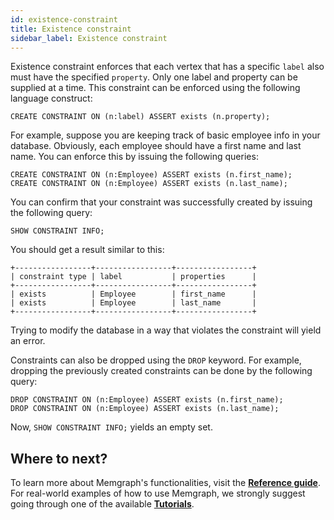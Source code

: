 ```yaml
---
id: existence-constraint
title: Existence constraint
sidebar_label: Existence constraint
---
```


Existence constraint enforces that each vertex that has a specific `label`
also must have the specified `property`. Only one label and property can be
supplied at a time.  This constraint can be enforced using the following
language construct:

```cypher
CREATE CONSTRAINT ON (n:label) ASSERT exists (n.property);
```

For example, suppose you are keeping track of basic employee info in your
database. Obviously, each employee should have a first name and last name. You
can enforce this by issuing the following queries:

```cypher
CREATE CONSTRAINT ON (n:Employee) ASSERT exists (n.first_name);
CREATE CONSTRAINT ON (n:Employee) ASSERT exists (n.last_name);
```

You can confirm that your constraint was successfully created by issuing the
following query:

```cypher
SHOW CONSTRAINT INFO;
```

You should get a result similar to this:

```
+-----------------+-----------------+-----------------+
| constraint type | label           | properties      |
+-----------------+-----------------+-----------------+
| exists          | Employee        | first_name      |
| exists          | Employee        | last_name       |
+-----------------+-----------------+-----------------+
```

Trying to modify the database in a way that violates the constraint will
yield an error.

Constraints can also be dropped using the `DROP` keyword. For example,
dropping the previously created constraints can be done by the following
query:

```cypher
DROP CONSTRAINT ON (n:Employee) ASSERT exists (n.first_name);
DROP CONSTRAINT ON (n:Employee) ASSERT exists (n.last_name);
```

Now, `SHOW CONSTRAINT INFO;` yields an empty set.

## Where to next?

To learn more about Memgraph's functionalities, visit the **[Reference guide](/reference-guide/reference-guide.md)**.
For real-world examples of how to use Memgraph, we strongly suggest going through one of the available **[Tutorials](/tutorials/tutorials.md)**.